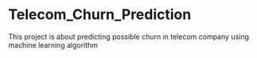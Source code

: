 # Telecom_Churn_Prediction
This project is about predicting possible churn in telecom company using machine learning algorithm
